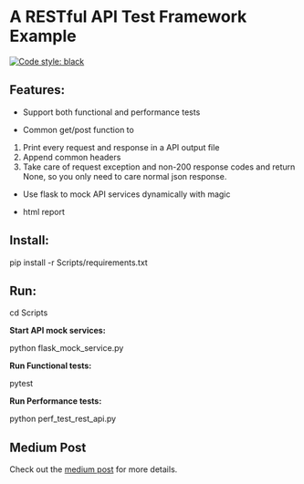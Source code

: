 # A RESTful API Test Framework Example
[![Code style: black](https://img.shields.io/badge/code%20style-black-000000.svg)](https://github.com/psf/black)
## Features:
* Support both functional and performance tests

* Common get/post function to 

1. Print every request and response in a API output file
2. Append common headers
3. Take care of request exception and non-200 response codes and return None, so you only need to care normal json response.
        
* Use flask to mock API services dynamically with magic

* html report
    
## Install:

pip install -r Scripts/requirements.txt

## Run:
cd Scripts

**Start API mock services:**

python flask_mock_service.py

**Run Functional tests:**

pytest

**Run Performance tests:**

python perf_test_rest_api.py 

## Medium Post
Check out the [medium post](https://medium.com/@peter.jp.xie/rest-api-testing-using-python-751022c364b8?source=friends_link&sk=bb13119f8c0e8e6d5b071eca8c22e29c) for more details.
